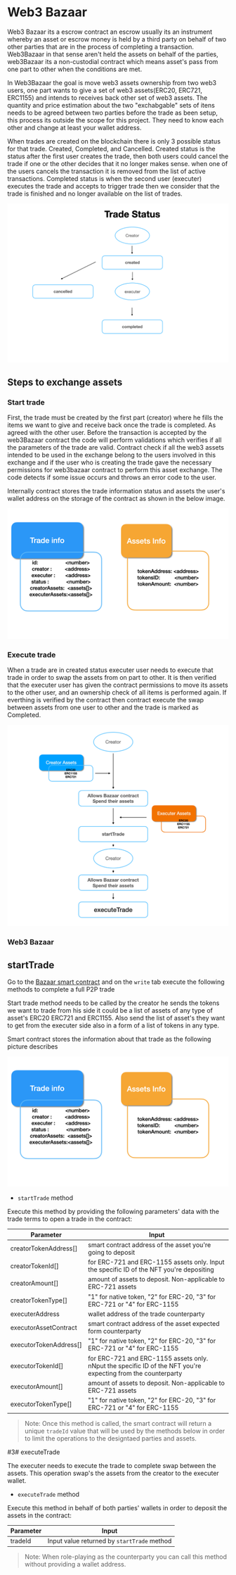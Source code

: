 # Web3 Bazaar 


Web3 Bazaar its a escrow contract an escrow usually its an instrument whereby an asset or escrow money is held by a third party on behalf of two other parties that are in the process of completing a transaction. Web3Bazaar in that sense aren't held the assets on behalf of the parties, web3Bazaar its a non-custodial contract which means asset's pass from one part to other when the conditions are met.

In Web3Bazaar the goal is move web3 assets ownership from two web3 users, one part wants to give a set of web3 assets(ERC20, ERC721, ERC1155) 
and intends to receives back other set of web3 assets. The quantity and price estimation about the two "exchabgable" sets of itens needs to be agreed between two parties before the trade as been setup, this process its outside the scope for this project. They need to know each other and change at least your wallet address.

When trades are created on the blockchain there is only 3 possible status for that trade. Created, Completed, and Cancelled. Created status is the status after the first user creates the trade, then both users could cancel the trade if one or the other decides that it no longer makes sense. when one of the users cancels the transaction it is removed from the list of active transactions. Completed status is when the second user (executer) executes the trade and accepts to trigger trade then we consider that the trade is finished and no longer available on the list of trades.


![this screenshot](/assets/trade_status.png)



## Steps to exchange assets

### Start trade

First, the trade must be created by the first part (creator) where he fills the items we want to give and receive back once the trade is completed. As agreed with the other user. Before the transaction is accepted by the web3Bazaar contract the code will perform validations which verifies if all the parameters of the trade are valid. Contract check if all the web3 assets intended to be used in the exchange belong to the users involved in this exchange and if the user who is creating the trade gave the necessary permissions for web3bazaar contract to perform this asset exchange. The code detects if some issue occurs and throws an error code to the user. 

Internally contract stores the trade information status and assets the user's wallet address on the storage of the contract as shown in the below image.

![Fig.1](/assets/trades-image.png)



### Execute trade

When a trade are in created status executer user needs to execute that trade in order to swap the assets from on part to other. It is then verified that the executer user has given the contract permissions to move its assets to the other user, and an ownership check of all items is performed again. 
If everthing is verified by the contract then contract execute the swap between assets from one user to other and the trade is marked as Completed.

![Fig.1](/assets/trade_flow.png)


### Web3 Bazaar



## startTrade

Go to the [Bazaar smart contract](https://mumbai.polygonscan.com/address/0x3ca48686212af897019a8e89140e64e8f2cc2f30) and on the `write` tab execute the following methods to complete a full P2P trade

Start trade method needs to be called by the creator he sends the tokens we want to trade from his side it could be a list of assets of any type of asset's ERC20 ERC721 and ERC1155. Also send the list of asset's they want to get from the executer side also in a form of a list of tokens in any type. 

Smart contract stores the information about that trade as the following picture describes

![this screenshot](/assets/trades-image.png)

- `startTrade` method

Execute this method by providing the following parameters' data with the trade terms to open a trade in the contract:

| Parameter    | Input  |
| ---          | ---        |
| creatorTokenAddress[]  | smart contract address of the asset you're going to deposit|
| creatorTokenId[]     | for ERC-721 and ERC-1155 assets only. Input the specific ID of the NFT you're depositing |
| creatorAmount[]      | amount of assets to deposit. Non-applicable to ERC-721 assets |
| creatorTokenType[]   | "1" for native token, "2" for ERC-20, "3" for ERC-721 or "4" for ERC-1155 |
| executerAddress      | wallet address of the trade counterparty|
| executorAssetContract    | smart contract address of the asset expected form counterparty|
| executorTokenAddress[]    | "1" for native token, "2" for ERC-20, "3" for ERC-721 or "4" for ERC-1155|
| executorTokenId[]    | for ERC-721 and ERC-1155 assets only. nNput the specific ID of the NFT you're expecting from the counterparty|
| executorAmount[]      | amount of assets to deposit. Non-applicable to ERC-721 assets|
| executorTokenType[]      | "1" for native token, "2" for ERC-20, "3" for ERC-721 or "4" for ERC-1155|

>Note: Once this method is called, the smart contract will return a unique `tradeId` value that will be used by the methods below in order to limit the operations to the designtaed parties and assets.

#3# executeTrade

The executer needs to execute the trade to complete swap between the assets. This operation swap's the assets from the creator to the executer wallet. 

- `executeTrade` method

Execute this method in behalf of both parties' wallets in order to deposit the assets in the contract:

| Parameter     | Input |
| ---      | ---       |
| tradeId  | Input value returned by `startTrade` method|

>Note: When role-playing as the counterparty you can call this method without providing a wallet address. 
>







